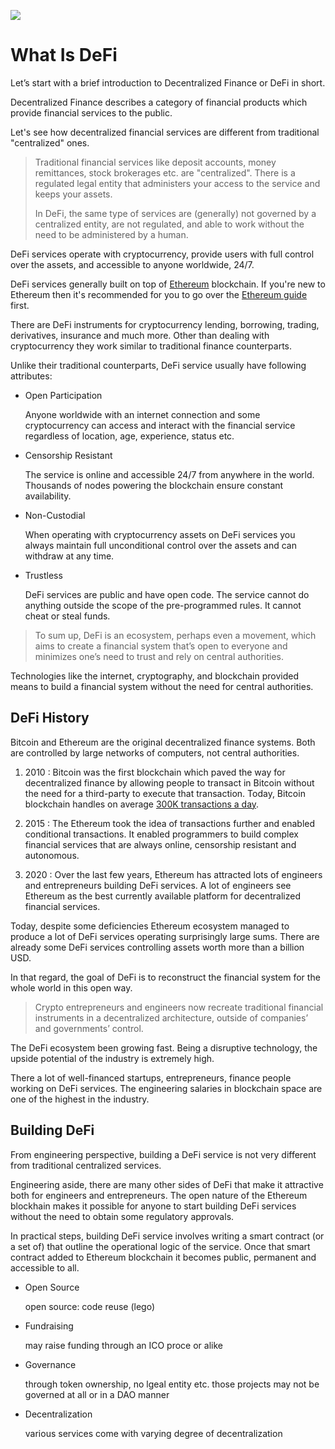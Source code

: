 ![](https://raw.githubusercontent.com/horizontalsystems/blockchain-crypto-guides/master/fundamentals/images/010-main-l.png)

# What Is DeFi

Let’s start with a brief introduction to Decentralized Finance or DeFi in short.

Decentralized Finance describes a category of financial products which provide financial services to the public.

Let's see how decentralized financial services are different from traditional "centralized" ones. 

> Traditional financial services like deposit accounts, money remittances, stock brokerages etc. are "centralized". There is a regulated legal entity that administers your access to the service and keeps your assets. 
>
> In DeFi, the same type of services are (generally) not governed by a centralized entity, are not regulated, and able to work without the need to be administered by a human.

DeFi services operate with cryptocurrency, provide users with full control over the assets, and accessible to anyone worldwide, 24/7. 

DeFi services generally built on top of [Ethereum](/token_guides/ethereum.md) blockchain. If you're new to Ethereum then it's recommended for you to go over the [Ethereum guide](/token_guides/ethereum.md) first.

There are DeFi instruments for cryptocurrency lending, borrowing, trading, derivatives, insurance and much more. Other than dealing with cryptocurrency they work similar to traditional finance counterparts.

Unlike their traditional counterparts, DeFi service usually have following attributes:

- Open Participation

    Anyone worldwide with an internet connection and some cryptocurrency can access and interact with the financial service regardless of location, age, experience, status etc. 
    
- Censorship Resistant

    The service is online and accessible 24/7 from anywhere in the world. Thousands of nodes powering the blockchain ensure constant availability.

- Non-Custodial

    When operating with cryptocurrency assets on DeFi services you always maintain full unconditional control over the assets and can withdraw at any time.
    
- Trustless

    DeFi services are public and have open code. The service cannot do anything outside the scope of the pre-programmed rules. It cannot cheat or steal funds.  
    
> To sum up, DeFi is an ecosystem, perhaps even a movement, which aims to create a financial system that’s open to everyone and minimizes one’s need to trust and rely on central authorities.

Technologies like the internet, cryptography, and blockchain provided means to build a financial system without the need for central authorities.

## DeFi History

Bitcoin and Ethereum are the original decentralized finance systems. Both are controlled by large networks of computers, not central authorities. 

1. 2010 : Bitcoin was the first blockchain which paved the way for decentralized finance by allowing people to transact in Bitcoin without the need for a third-party to execute that transaction. Today, Bitcoin blockchain handles on average [300K transactions a day](https://bitinfocharts.com/comparison/bitcoin-transactions.html#1y).

2. 2015 : The Ethereum took the idea of transactions further and enabled conditional transactions. It enabled programmers to build complex financial services that are always online, censorship resistant and autonomous. 

3. 2020 : Over the last few years, Ethereum has attracted lots of engineers and entrepreneurs building DeFi services. A lot of engineers see Ethereum as the best currently available platform for decentralized financial services.

Today, despite some deficiencies Ethereum ecosystem managed to produce a lot of DeFi services operating surprisingly large sums. There are already some DeFi services controlling assets worth more than a billion USD.

In that regard, the goal of DeFi is to reconstruct the financial system for the whole world in this open way.

> Crypto entrepreneurs and engineers now recreate traditional financial instruments in a decentralized architecture, outside of companies’ and governments’ control.

The DeFi ecosystem been growing fast. Being a disruptive technology, the upside potential of the industry is extremely high. 

There a lot of well-financed startups, entrepreneurs, finance people working on DeFi services. The engineering salaries in blockchain space are one of the highest in the industry.

## Building DeFi

From engineering perspective, building a DeFi service is not very different from traditional centralized services. 

Engineering aside, there are many other sides of DeFi that make it attractive both for engineers and entrepreneurs. The open nature of the Ethereum blockhain makes it possible for anyone to start building DeFi services without the need to obtain some regulatory approvals.

In practical steps, building DeFi service involves writing a smart contract (or a set of) that outline the operational logic of the service. Once that smart contract added to Ethereum blockchain it becomes public, permanent and accessible to all.

- Open Source
    
    open source: code reuse (lego)

- Fundraising 

    may raise funding through an ICO proce or alike

- Governance

    through token ownership, no lgeal entity etc. those projects may not be governed at all or in a DAO manner

- Decentralization

    various services come with varying degree of decentralization
